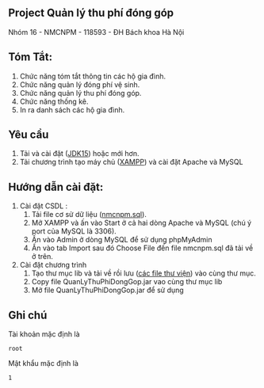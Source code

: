 ## Project Quản lý thu phí đóng góp
Nhóm 16 - NMCNPM - 118593 - ĐH Bách khoa Hà Nội

## Tóm Tắt:
1. Chức năng tóm tắt thông tin các hộ gia đình.
1. Chức năng quản lý đóng phí vệ sinh.
1. Chức năng quản lý thu phí đóng góp.
1. Chức năng thống kê.
1. In ra danh sách các hộ gia đình.

## Yêu cầu
1. Tải và cài đặt ([JDK15](https://www.oracle.com/java/technologies/javase-downloads.html)) hoặc mới hơn.
1. Tải chương trình tạo máy chủ ([XAMPP](https://www.apachefriends.org/index.html)) và cài đặt Apache và MySQL

## Hướng dẫn cài đặt:

1. Cài đặt CSDL :
    1. Tải file cơ sử dữ liệu ([nmcnpm.sql](https://drive.google.com/file/d/1RrCYlbC-XIGpIMOlspQeZuojTdYBOzl6/view?usp=sharing)).
    1. Mở XAMPP và ấn vào Start ở cả hai dòng Apache và MySQL (chú ý port của MySQL là 3306).
    1. Ấn vào Admin ở dòng MySQL để sử dụng phpMyAdmin
    1. Ấn vào tab Import sau đó Choose File đến file  nmcnpm.sql đã tải về ở trên.
1. Cài đặt chương trình
    1. Tạo thư mục lib và tải về rồi lưu ([các file thư viện](https://drive.google.com/drive/folders/1WhpN1NuBWswHyZnnfDh0HmN6UXB3kQN9)) vào cùng thư mục.
    1. Copy file QuanLyThuPhiDongGop.jar vao cùng thư mục lib
    1. Mở file QuanLyThuPhiDongGop.jar để sử dụng

## Ghi chú
Tài khoản mặc định là 
```
root
```
Mật khẩu mặc định là 
```
1
```
